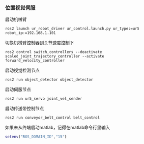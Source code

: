 ### 位置视觉伺服
启动机械臂
```shell
ros2 launch ur_robot_driver ur_control.launch.py ur_type:=ur5 robot_ip:=192.168.1.101
```
切换机械臂控制器到关节速度控制下
```shell
ros2 control switch_controllers --deactivate scaled_joint_trajectory_controller --activate forward_velocity_controller
```

启动视觉检测节点
```shell
ros2 run object_detector object_detector
```

启动伺服节点
```shell
ros2 run ur5_servo joint_vel_sender
```

启动传送带控制节点
```shell
ros2 run conveyor_belt_control belt_control
```
如果未从终端启动matlab，记得在matlab命令行里输入
```matlab
setenv("ROS_DOMAIN_ID","15")
```